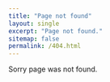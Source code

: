 ```yaml
---
title: "Page not found"
layout: single
excerpt: "Page not found."
sitemap: false
permalink: /404.html
---
```


Sorry page was not found.
